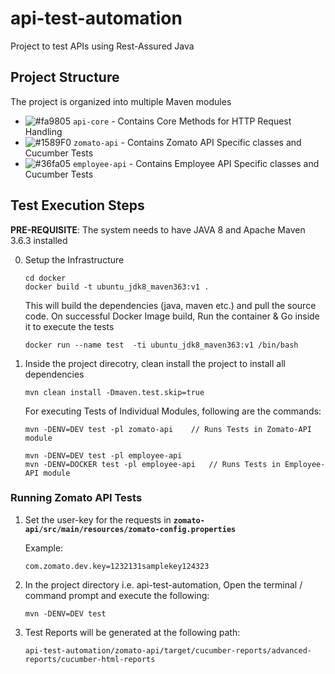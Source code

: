 # api-test-automation
Project to test APIs using Rest-Assured Java


## Project Structure

The project is organized into multiple Maven modules
* ![#fa9805](https://placehold.it/15/fa9805/000000?text=+) `api-core`
      - Contains Core Methods for HTTP Request Handling
* ![#1589F0](https://placehold.it/15/1589F0/000000?text=+) `zomato-api`
      - Contains Zomato API Specific classes and Cucumber Tests
* ![#36fa05](https://placehold.it/15/36fa05/000000?text=+) `employee-api`
      - Contains Employee API Specific classes and Cucumber Tests

## Test Execution Steps

**PRE-REQUISITE**: The system needs to have JAVA 8 and Apache Maven 3.6.3 installed

0. Setup the Infrastructure

    ```
    cd docker
    docker build -t ubuntu_jdk8_maven363:v1 .
   ```
   This will build the dependencies (java, maven etc.) and pull the source code.
   On successful Docker Image build, Run the container & Go inside it to execute the tests
    ```
    docker run --name test  -ti ubuntu_jdk8_maven363:v1 /bin/bash
   ```
1. Inside the project direcotry, clean install the project to install all dependencies
      ```
      mvn clean install -Dmaven.test.skip=true
      ```
    
    For executing Tests of Individual Modules, following are the commands:
    ```
    mvn -DENV=DEV test -pl zomato-api    // Runs Tests in Zomato-API module
   
    mvn -DENV=DEV test -pl employee-api 
    mvn -DENV=DOCKER test -pl employee-api   // Runs Tests in Employee-API module
    ```

    
### Running Zomato API Tests      
1. Set the user-key for the requests in 
   **`zomato-api/src/main/resources/zomato-config.properties`**
   
   Example:
   ```
   com.zomato.dev.key=1232131samplekey124323
   
   ```
2. In the project directory i.e. api-test-automation, Open the terminal / command prompt and execute the following:
    ```
    mvn -DENV=DEV test
    ```

3. Test Reports will be generated at the following path:
    ```
    api-test-automation/zomato-api/target/cucumber-reports/advanced-reports/cucumber-html-reports
    ```

